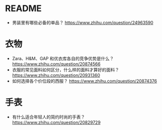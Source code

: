 # README

- 男装里有哪些必备的单品？ https://www.zhihu.com/question/24963590

# 衣物

- Zara、H&M、GAP 和优衣库各自的竞争优势是什么？ https://www.zhihu.com/question/20874566
- 衣服的常见面料如何区分，什么样的面料才算好的面料？ https://www.zhihu.com/question/20931360
- 如何选择各个价位段的西服？ https://www.zhihu.com/question/20874376

# 手表

- 有什么适合年轻人的简约时尚的手表？ https://www.zhihu.com/question/20829729